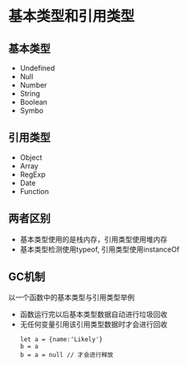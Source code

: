 # 基本类型和引用类型

## 基本类型
  - Undefined
  - Null
  - Number
  - String
  - Boolean
  - Symbo

## 引用类型
  - Object
  - Array
  - RegExp
  - Date
  - Function

## 两者区别
  - 基本类型使用的是栈内存，引用类型使用堆内存
  - 基本类型检测使用typeof, 引用类型使用instanceOf

## GC机制

以一个函数中的基本类型与引用类型举例

- 函数运行完以后基本类型数据自动进行垃圾回收
- 无任何变量引用该引用类型数据时才会进行回收  
   ```
  let a = {name:'Likely'}
  b = a
  b = a = null // 才会进行释放
  ```
